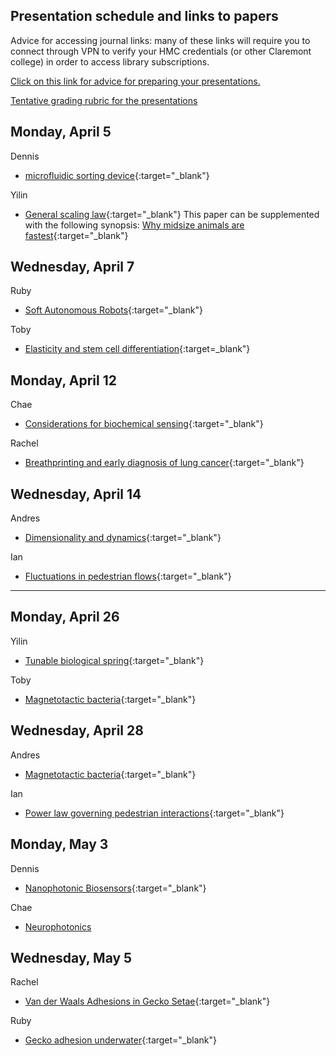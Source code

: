 ## Presentation schedule and links to papers
Advice for accessing journal links: many of these links will require you to connect through VPN to verify your HMC credentials (or other Claremont college) in order to access library subscriptions. 

[Click on this link for advice for preparing your presentations.](images/Ph174-Presentation-Advice.pdf) 

[Tentative grading rubric for the presentations](images/Ph174-presentation-grading-rubric.pdf)

## Monday, April 5
Dennis  
+ [microfluidic sorting device](https://doi.org/10.1021/ac061542n){:target="_blank"}

Yilin
+ [General scaling law](http://www.nature.com/articles/s41559-017-0241-4){:target="_blank"} This paper can be supplemented with the following synopsis: [Why midsize animals are fastest](https://www.sciencemag.org/news/2017/07/why-midsized-animals-are-fastest-earth){:target="_blank"}

## Wednesday, April 7
Ruby
+ [Soft Autonomous Robots](http://www.nature.com/articles/nature19100){:target="_blank"}

Toby
+ [Elasticity and stem cell differentiation](https://www-sciencedirect-com.ccl.idm.oclc.org/science/article/pii/S0092867406009615){:target=_blank"}

## Monday, April 12
Chae
+ [Considerations for biochemical sensing](papers/Arlett_NatureNano2011.pdf){:target="_blank"}

Rachel
+ [Breathprinting and early diagnosis of lung cancer](https://www-sciencedirect-com.ccl.idm.oclc.org/science/article/pii/S1556086418301837){:target="_blank"}

## Wednesday, April 14
Andres
+ [Dimensionality and dynamics](https://doi.org/10.1371/journal.pcbi.1000028){:target="_blank"}

Ian
+ [Fluctuations in pedestrian flows](https://link.aps.org/doi/10.1103/PhysRevE.95.032316){:target="_blank"}

-------------------------------------------------------------------

## Monday, April 26
Yilin
+ [Tunable biological spring](http://www.royalsocietypublishing.org/doi/10.1098/rspb.2018.2764){:target="_blank"}

Toby
+ [Magnetotactic bacteria](http://www.sciencedirect.com/science/article/pii/B9780323429931000100){:target="_blank"}

## Wednesday, April 28
Andres
+ [Magnetotactic bacteria](http://www.sciencedirect.com/science/article/pii/B9780323429931000100){:target="_blank"}

Ian
+ [Power law governing pedestrian interactions](https://link.aps.org/doi/10.1103/PhysRevLett.113.238701){:target="_blank"}

## Monday, May 3
Dennis
+ [Nanophotonic Biosensors](https://www.osa-opn.org/home/articles/volume_31/april_2020/features/nanophotonic_biosensors_driving_personalized_medic/){:target="_blank"}

Chae
+ [Neurophotonics](https://www-sciencedirect-com.ccl.idm.oclc.org/science/article/pii/S0896627320307674?casa_token=tnXTNiD6YEoAAAAA:PTdTDZeZH-Jc9I1Ln4wXnAxKtGmOoariK41JUqoFZUoKK_5d_wUeEma_HT6Yak3zgzURihLEOcM)

## Wednesday, May 5
Rachel
+ [Van der Waals Adhesions in Gecko Setae](http://www.pnas.org/cgi/doi/10.1073/pnas.192252799){:target="_blank"}

Ruby
+ [Gecko adhesion underwater](http://www.pnas.org/cgi/doi/10.1073/pnas.1219317110){:target="_blank"}